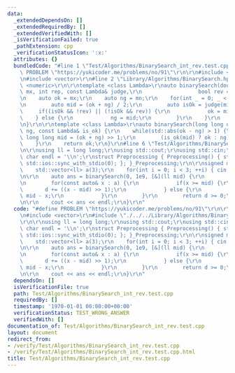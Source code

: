 ```yaml
---
data:
  _extendedDependsOn: []
  _extendedRequiredBy: []
  _extendedVerifiedWith: []
  _isVerificationFailed: true
  _pathExtension: cpp
  _verificationStatusIcon: ':x:'
  attributes: {}
  bundledCode: "#line 1 \"Test/Algorithms/BinarySearch_int_rev.test.cpp\"\n#define\
    \ PROBLEM \"https://yukicoder.me/problems/no/91\"\r\n\r\n#include <iostream>\r\
    \n#include <vector>\r\n#line 2 \"Library/Algorithms/BinarySearch.hpp\"\n#include\
    \ <numeric>\r\n\r\ntemplate <class Lambda>\r\nauto binarySearch(double mn, double\
    \ mx, int rep, const Lambda& judge,\r\n                  bool rev = false) {\r\
    \n    auto ok = mx;\r\n    auto ng = mn;\r\n    for(int _ = 0; _ < rep; ++_) {\r\
    \n        auto mid = (ok + ng) / 2;\r\n        auto isOk = judge(mid);\r\n   \
    \     if((isOk && !rev) || (!isOk && rev)) {\r\n            ok = mid;\r\n    \
    \    } else {\r\n            ng = mid;\r\n        }\r\n    }\r\n    return ok;\r\
    \n}\r\n\r\ntemplate <class Lambda>\r\nauto binarySearch(long long ok, long long\
    \ ng, const Lambda& is_ok) {\r\n    while(std::abs(ok - ng) > 1) {\r\n       \
    \ long long mid = (ok + ng) >> 1;\r\n        (is_ok(mid) ? ok : ng) = mid;\r\n\
    \    }\r\n    return ok;\r\n}\r\n#line 6 \"Test/Algorithms/BinarySearch_int_rev.test.cpp\"\
    \n\r\nusing ll = long long;\r\nusing std::cout;\r\nusing std::cin;\r\nconstexpr\
    \ char endl = '\\n';\r\nstruct Preprocessing { Preprocessing() { std::cin.tie(0);\
    \ std::ios::sync_with_stdio(0); }; }_Preprocessing;\r\n\r\nsigned main() {\r\n\
    \    std::vector<ll> a(3);\r\n    for(int i = 0; i < 3; ++i) { cin >> a[i]; }\r\
    \n\r\n    auto ans = binarySearch(0, 1e9, [&](ll mid) {\r\n        ll d = 0;\r\
    \n        for(const auto& x : a) {\r\n            if(x >= mid) {\r\n         \
    \       d += ((x - mid) >> 1);\r\n            } else {\r\n                d -=\
    \ mid - x;\r\n            }\r\n        }\r\n        return d >= 0;\r\n    });\r\
    \n\r\n    cout << ans << endl;\r\n}\r\n"
  code: "#define PROBLEM \"https://yukicoder.me/problems/no/91\"\r\n\r\n#include <iostream>\r\
    \n#include <vector>\r\n#include \"./../../Library/Algorithms/BinarySearch.hpp\"\
    \r\n\r\nusing ll = long long;\r\nusing std::cout;\r\nusing std::cin;\r\nconstexpr\
    \ char endl = '\\n';\r\nstruct Preprocessing { Preprocessing() { std::cin.tie(0);\
    \ std::ios::sync_with_stdio(0); }; }_Preprocessing;\r\n\r\nsigned main() {\r\n\
    \    std::vector<ll> a(3);\r\n    for(int i = 0; i < 3; ++i) { cin >> a[i]; }\r\
    \n\r\n    auto ans = binarySearch(0, 1e9, [&](ll mid) {\r\n        ll d = 0;\r\
    \n        for(const auto& x : a) {\r\n            if(x >= mid) {\r\n         \
    \       d += ((x - mid) >> 1);\r\n            } else {\r\n                d -=\
    \ mid - x;\r\n            }\r\n        }\r\n        return d >= 0;\r\n    });\r\
    \n\r\n    cout << ans << endl;\r\n}\r\n"
  dependsOn: []
  isVerificationFile: true
  path: Test/Algorithms/BinarySearch_int_rev.test.cpp
  requiredBy: []
  timestamp: '1970-01-01 00:00:00+00:00'
  verificationStatus: TEST_WRONG_ANSWER
  verifiedWith: []
documentation_of: Test/Algorithms/BinarySearch_int_rev.test.cpp
layout: document
redirect_from:
- /verify/Test/Algorithms/BinarySearch_int_rev.test.cpp
- /verify/Test/Algorithms/BinarySearch_int_rev.test.cpp.html
title: Test/Algorithms/BinarySearch_int_rev.test.cpp
---
```

